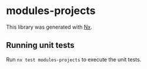 # modules-projects

This library was generated with [Nx](https://nx.dev).

## Running unit tests

Run `nx test modules-projects` to execute the unit tests.
